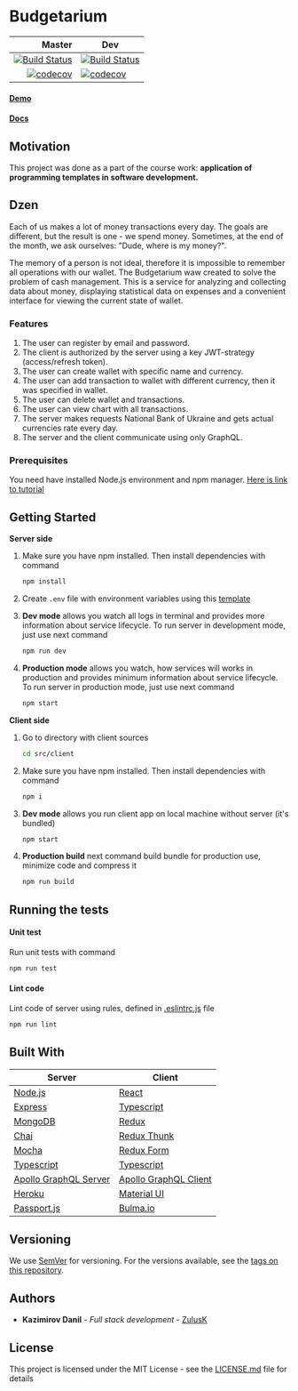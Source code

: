 # Budgetarium
| Master |  Dev    |
| ------: | ------ | 
| [![Build Status][travis-master]](https://travis-ci.org/ZulusK/Budgetarium) | [![Build Status][travis-dev]](https://travis-ci.org/ZulusK/Budgetarium) | 
| [![codecov][codecov-master]](https://codecov.io/gh/ZulusK/Budgetarium) | [![codecov][codecov-dev]](https://codecov.io/gh/ZulusK/Budgetarium) | 

#### [Demo](https://budgetarium.herokuapp.com/)
#### [Docs](https://docs.google.com/document/d/1jEZoszNnyu-Y8ANxGwkmFo4U96YzkSMF1Tg0W-MFOws/edit?usp=sharing)

## Motivation
This project was done as a part of the course work: **application of programming templates in software development.**
## Dzen
Each of us makes a lot of money transactions every day. The goals are different, but the result is one - we spend 
money. Sometimes, at the end of the month, we ask ourselves: "Dude, where is my money?".

The memory of a person is not ideal, therefore it is impossible to remember all operations with our wallet.
The Budgetarium waw created to solve the problem of cash management. This is a service for analyzing and collecting 
data about money, displaying statistical data on expenses and a convenient interface for viewing the current state of
 wallet.
 
### Features
1. The user can register by email and password.
1. The client is authorized by the server using a key JWT-strategy (access/refresh token). 
2. The user can create wallet with specific name and currency.
3. The user can add transaction to wallet with different currency, then it was specified in wallet.
4. The user can delete wallet and transactions.
5. The user can view chart with all transactions.
6. The server makes requests National Bank of Ukraine and gets actual currencies rate every day. 
7. The server and the client communicate using only GraphQL.

### Prerequisites

You need have installed Node.js environment and npm manager. [Here is link to tutorial](https://www.npmjs.com/get-npm) 


## Getting Started
**Server side**
1. Make sure you have npm installed. Then install dependencies with command
    ```sh
    npm install
    ```
2. Create `.env` file with environment variables using this [template](template.env)    

3. **Dev mode** allows you watch all logs in terminal and provides more information about service lifecycle. To run 
server in development mode, just use next command
    ```sh
    npm run dev
    ```
4.  **Production mode** allows you watch, how services will works in production and provides minimum information about 
service lifecycle. To run server in production mode, just use next command
    ```sh
    npm start
    ```
**Client side**
1. Go to directory with client sources
   ```sh
   cd src/client
   ```
2. Make sure you have npm installed. Then install dependencies with command
    ```sh
    npm i
    ```    
3. **Dev mode** allows you run client app on local machine without server (it's bundled)
    ```sh
    npm start
    ```
4.  **Production build**  next command build bundle for production use, minimize code and compress it
    ```sh
    npm run build
    ```
## Running the tests
#### Unit test
Run unit tests with command
```sh
npm run test
```    
#### Lint code
Lint code of server using rules, defined in [.eslintrc.js](.eslintrc.js) file
```sh
npm run lint
```

## Built With
| Server | Client |
| ------ | ------ |
| [Node.js](https://nodejs.org/)| [React](https://reactjs.org/)| 
| [Express](http://expressjs.com)| [Typescript](https://www.typescriptlang.org/)| 
| [MongoDB](https://www.mongodb.com/)| [Redux](https://redux.js.org)
| [Chai](http://chaijs.com)| [Redux Thunk](https://github.com/reduxjs/redux-thunk)|
| [Mocha](https://mochajs.org)|[Redux Form](https://redux-form.com/)|
| [Typescript](https://www.typescriptlang.org/)|[Typescript](https://www.typescriptlang.org/)|
| [Apollo GraphQL Server](https://www.apollographql.com/server/)|[Apollo GraphQL Client](https://www.apollographql.com/client/) |
| [Heroku](https://heroku.com/) |[Material UI](https://material-ui.com/)|
| [Passport.js](http://www.passportjs.org/)|[Bulma.io](https://bulma.io/)|
## Versioning

We use [SemVer](http://semver.org/) for versioning. For the versions available, see the [tags on this repository](https://github.com/ZulusK/Budgetarium/tags). 

## Authors

* **Kazimirov Danil** - *Full stack development* - [ZulusK](https://github.com/ZulusK)

## License

This project is licensed under the MIT License - see the [LICENSE.md](LICENSE.md) file for details


[codecov-dev]: https://codecov.io/gh/ZulusK/Budgetarium/branch/dev/graph/badge.svg "Code coverage dev"
[codecov-master]: https://codecov.io/gh/ZulusK/Budgetarium/branch/master/graph/badge.svg "Code coverage master"
[travis-dev]: https://travis-ci.org/ZulusK/Budgetarium.svg?branch=dev "Travis CI build status"
[travis-master]: https://travis-ci.org/ZulusK/Budgetarium.svg?branch=master "Travis CI build status"
